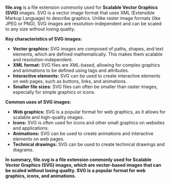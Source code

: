 **file.svg** is a file extension commonly used for **Scalable Vector Graphics (SVG)** images. SVG is a vector image format that uses XML (Extensible Markup Language) to describe graphics. Unlike raster image formats (like JPEG or PNG), SVG images are resolution-independent and can be scaled to any size without losing quality.

**Key characteristics of SVG images:**

- **Vector graphics:** SVG images are composed of paths, shapes, and text elements, which are defined mathematically. This makes them scalable and resolution-independent.
- **XML format:** SVG files are XML-based, allowing for complex graphics and animations to be defined using tags and attributes.
- **Interactive elements:** SVG can be used to create interactive elements on web pages, such as buttons, links, and animations.
- **Smaller file sizes:** SVG files can often be smaller than raster images, especially for simple graphics or icons.

**Common uses of SVG images:**

- **Web graphics:** SVG is a popular format for web graphics, as it allows for scalable and high-quality images.
- **Icons:** SVG is often used for icons and other small graphics on websites and applications.
- **Animations:** SVG can be used to create animations and interactive elements on web pages.
- **Technical drawings:** SVG can be used to create technical drawings and diagrams.

**In summary, file.svg is a file extension commonly used for Scalable Vector Graphics (SVG) images, which are vector-based images that can be scaled without losing quality. SVG is a popular format for web graphics, icons, and animations.**